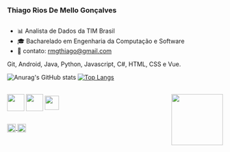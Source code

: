 ### Thiago Rios De Mello Gonçalves

##

- 📊 Analista de Dados da TIM Brasil
- 🎓 Bacharelado em Engenharia da Computação e Software
- 📲 contato: rmgthiago@gmail.com
  
Git, Android, Java, Python, Javascript, C#, HTML, CSS e Vue.

<div>
  
  ![Anurag's GitHub stats](https://github-readme-stats.vercel.app/api?username=juliams2210&show_icons=true&hide=contribs,prs&cache_seconds=86400&theme=dark)
  [![Top Langs](https://github-readme-stats.vercel.app/api/top-langs/?username=juliams2210&show_icons=true&hide=contribs,prs&cache_seconds=86400&theme=dark)](https://github.com/juliams2210/github-readme-stats)
</div>
<div style="display: inline_block"><br>
  <img align="center" alte="ju-python" height="40" src="https://cdn.jsdelivr.net/gh/devicons/devicon@latest/icons/python/python-original.svg">
  <img align="center" alte="ju-github" height="40" src="https://github.com/user-attachments/assets/d27147a3-2df0-4442-ac09-a7bdf429c660">
  <img align="center" alte="ju-canva" height="33" src="https://cdn.jsdelivr.net/gh/devicons/devicon@latest/icons/canva/canva-original.svg">
  <img align="right" alte="ju-gif" height="120" src="https://i.gifer.com/2iFb.gif">
</div>

##
<div> 
  <a href = "https://www.linkedin.com/in/thiago-gonçalves-51b50a15b/"><img align="center" alte="ju-python" height="20" src="https://img.shields.io/badge/LinkedIn-0077B5?style=for-the-badge&logo=linkedin&logoColor=white">
  <a href = "mailto:rmgthiago@gmail.com"><img align="center" alte="ju-python" height="20" src="https://img.shields.io/badge/Gmail-D14836?style=for-the-badge&logo=gmail&logoColor=white">


  
</div>
